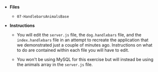 - **Files**

  - `07-HandlebarsAnimalsBase`

- **Instructions**

  - You will edit the `server.js` file, the `dog.handlebars` file, and the `index.handlebars` file in an attempt to recreate the application that we demonstrated just a couple of minutes ago. Instructions on what to do are contained within each file you will have to edit.

  - You won't be using MySQL for this exercise but will instead be using the animals array in the `server.js` file.
